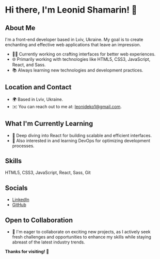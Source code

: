 # Hi there, I'm Leonid Shamarin! 👋

## About Me
I'm a front-end developer based in Lviv, Ukraine. My goal is to create enchanting and effective web applications that leave an impression.

- 👨‍💻 Currently working on crafting interfaces for better web experiences.
- 🌐 Primarily working with technologies like HTML5, CSS3, JavaScript, React, and Sass.
- 📚 Always learning new technologies and development practices.

## Location and Contact
- 🌍 Based in Lviv, Ukraine.
- ✉️ You can reach out to me at: leonideko1@gmail.com.

## What I'm Currently Learning
- 🧠 Deep diving into React for building scalable and efficient interfaces.
- 🚀 Also interested in and learning DevOps for optimizing development processes.

## Skills
HTML5, CSS3, JavaScript, React, Sass, Git

## Socials
- [LinkedIn](https://www.linkedin.com/in/leonid-shamarin-749649272/)
- [GitHub](https://github.com/LeonidShamarin)

## Open to Collaboration
- 🤝 I'm eager to collaborate on exciting new projects, as I actively seek fresh challenges and opportunities to enhance my skills while staying abreast of the latest industry trends.

**Thanks for visiting! 🚀**
